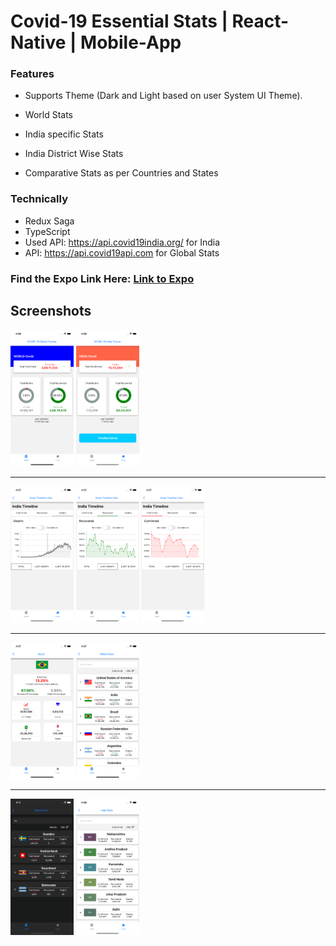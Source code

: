# Covid-19 Essential Stats | React-Native | Mobile-App


### Features
 - Supports Theme (Dark and Light based on user System UI Theme).

- World Stats
- India specific Stats
- India District Wise Stats
- Comparative Stats as per Countries and States


### Technically
- Redux Saga
- TypeScript
- Used API: https://api.covid19india.org/ for India
- API: https://api.covid19api.com for Global Stats

### Find the Expo Link Here: [Link to Expo](https://expo.io/@naheed/projects/covid-19-india-rn)



## Screenshots

<div class="row">
  <div class="column">

<img src="https://github.com/naheed-shamim/covid19-react-native/blob/master/screenshots/DashboardGlobal.png" width="20%">

<img src="https://github.com/naheed-shamim/covid19-react-native/blob/master/screenshots/DashboardIndia.png" width="20%">

</div>

<hr>

<div class="column">

<img title="Chart Death Total" src="https://github.com/naheed-shamim/covid19-react-native/blob/master/screenshots/ChartDeathsTotal.png" width="20%">

<img title="Chart Recovered Total" src="https://github.com/naheed-shamim/covid19-react-native/blob/master/screenshots/ChartRecovered.png" width="20%">

<img title="TimeLine Series " src="https://github.com/naheed-shamim/covid19-react-native/blob/master/screenshots/TimeLine.png" width="20%">

</div>

<hr>

<div class="column">

<img title="Country Detail" src="https://github.com/naheed-shamim/covid19-react-native/blob/master/screenshots/CountryDetail.png" width="20%">

<img title="Country List" src="https://github.com/naheed-shamim/covid19-react-native/blob/master/screenshots/CountryList.png" width="20%">

</div>

<hr>

<div class="column">

<img title="Dark Mode" src="https://github.com/naheed-shamim/covid19-react-native/blob/master/screenshots/DarkModeSearch.png" width="20%">

<img title="India State List" src="https://github.com/naheed-shamim/covid19-react-native/blob/master/screenshots/IndiaList.png" width="20%">

</div>



